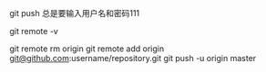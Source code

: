 git push 总是要输入用户名和密码111

git remote -v


git remote rm origin
git remote add origin git@github.com:username/repository.git
git push -u origin master